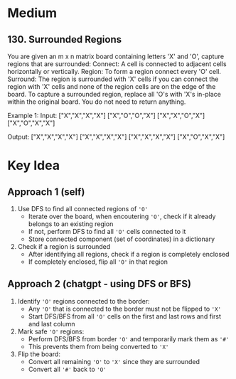 # Medium
## 130. Surrounded Regions
You are given an m x n matrix board containing letters 'X' and 'O', capture regions that are surrounded:
Connect: A cell is connected to adjacent cells horizontally or vertically.
Region: To form a region connect every 'O' cell.
Surround: The region is surrounded with 'X' cells if you can connect the region with 'X' cells and none of the region cells are on the edge of the board.
To capture a surrounded region, replace all 'O's with 'X's in-place within the original board. You do not need to return anything.

Example 1:
Input: 
["X","X","X","X"]
["X","O","O","X"]
["X","X","O","X"]
["X","O","X","X"]

Output: 
["X","X","X","X"]
["X","X","X","X"]
["X","X","X","X"]
["X","O","X","X"]

# Key Idea
## Approach 1 (self)
1. Use DFS to find all connected regions of `'O'`
    - Iterate over the board, when encoutering `'O'`, check if it already belongs to an existing region
    - If not, perform DFS to find all `'O'` cells connected to it
    - Store connected component (set of coordinates) in a dictionary
2. Check if a region is surrounded
    - After identifying all regions, check if a region is completely enclosed
    - If completely enclosed, flip all `'O'` in that region

## Approach 2 (chatgpt - using DFS or BFS)
1. Identify `'O'` regions connected to the border:
    - Any `'O'` that is connected to the border must not be flipped to `'X'`
    - Start DFS/BFS from all `'O'` cells on the first and last rows and first and last column
2. Mark safe `'O'` regions:
    - Perform DFS/BFS from border `'O'` and temporarily mark them as `'#'`
    - This prevents them from being converted to `'X'`
3. Flip the board:
    - Convert all remaining `'O'` to `'X'` since they are surrounded
    - Convert all `'#'` back to `'O'`
